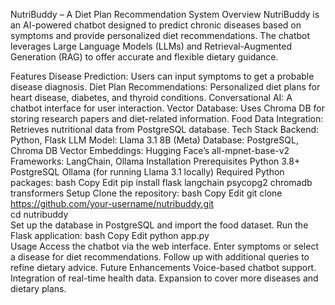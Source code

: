 NutriBuddy – A Diet Plan Recommendation System
Overview
NutriBuddy is an AI-powered chatbot designed to predict chronic diseases based on symptoms and provide personalized diet recommendations. The chatbot leverages Large Language Models (LLMs) and Retrieval-Augmented Generation (RAG) to offer accurate and flexible dietary guidance.

Features
Disease Prediction: Users can input symptoms to get a probable disease diagnosis.
Diet Plan Recommendations: Personalized diet plans for heart disease, diabetes, and thyroid conditions.
Conversational AI: A chatbot interface for user interaction.
Vector Database: Uses Chroma DB for storing research papers and diet-related information.
Food Data Integration: Retrieves nutritional data from PostgreSQL database.
Tech Stack
Backend: Python, Flask
LLM Model: Llama 3.1 8B (Meta)
Database: PostgreSQL, Chroma DB
Vector Embeddings: Hugging Face’s all-mpnet-base-v2
Frameworks: LangChain, Ollama
Installation
Prerequisites
Python 3.8+
PostgreSQL
Ollama (for running Llama 3.1 locally)
Required Python packages:
bash
Copy
Edit
pip install flask langchain psycopg2 chromadb transformers
Setup
Clone the repository:
bash
Copy
Edit
git clone https://github.com/your-username/nutribuddy.git  
cd nutribuddy  
Set up the database in PostgreSQL and import the food dataset.
Run the Flask application:
bash
Copy
Edit
python app.py  
Usage
Access the chatbot via the web interface.
Enter symptoms or select a disease for diet recommendations.
Follow up with additional queries to refine dietary advice.
Future Enhancements
Voice-based chatbot support.
Integration of real-time health data.
Expansion to cover more diseases and dietary plans.
